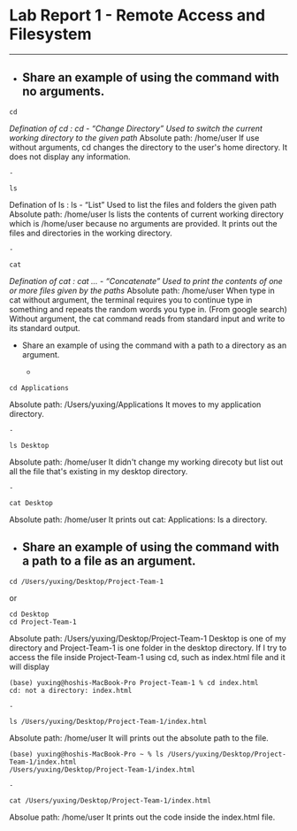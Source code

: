 # **Lab Report 1 - Remote Access and Filesystem** 
---

* Share an example of using the command with no arguments.
    - 
```
cd
```
*Defination of cd : cd <path> - “Change Directory” Used to switch the current working directory to the given path*
Absolute path: /home/user
If use without arguments, cd changes the directory to the user's home directory. It does not display any information. 


    - 
```
ls
```
Defination of ls : ls <path> - “List” Used to list the files and folders the given path
Absolute path: /home/user
ls lists the contents of current working directory which is /home/user because no arguments are provided. It prints out the files and directories in the working directory. 

    -
```
cat 
```
*Defination of cat : cat <path1> <path2> ... - “Concatenate” Used to print the contents of one or more files given by the paths*
Absolute path: /home/user
When type in cat without argument, the terminal requires you to continue type in something and repeats the random words you type in. 
(From google search) Without argument, the cat command reads from standard input and write to its standard output.


  
* Share an example of using the command with a path to a directory as an argument.

    -
```
cd Applications
```
Absolute path: /Users/yuxing/Applications
It moves to my application directory. 
  
    -
```
ls Desktop
```
Absolute path: /home/user
It didn't change my working direcoty but list out all the file that's existing in my desktop directory. 

    -
```
cat Desktop
```
Absolute path: /home/user
It prints out cat: Applications: Is a directory. 


  
* Share an example of using the command with a path to a file as an argument.
    -
```
cd /Users/yuxing/Desktop/Project-Team-1
```
or 
```
cd Desktop
cd Project-Team-1
```
Absolute path: /Users/yuxing/Desktop/Project-Team-1
Desktop is one of my directory and Project-Team-1 is one folder in the desktop directory. 
If I try to access the file inside Project-Team-1 using cd, such as index.html file and it will display 
```
(base) yuxing@hoshis-MacBook-Pro Project-Team-1 % cd index.html
cd: not a directory: index.html
```

    -
```
ls /Users/yuxing/Desktop/Project-Team-1/index.html
```
Absolute path: /home/user
It will prints out the absolute path to the file. 
```
(base) yuxing@hoshis-MacBook-Pro ~ % ls /Users/yuxing/Desktop/Project-Team-1/index.html
/Users/yuxing/Desktop/Project-Team-1/index.html
```

    -
```
cat /Users/yuxing/Desktop/Project-Team-1/index.html
```
Absolue path: /home/user
It prints out the code inside the index.html file. 


